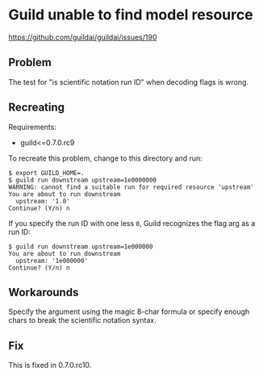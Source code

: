 # Guild unable to find model resource

https://github.com/guildai/guildai/issues/190

## Problem

The test for "is scientific notation run ID" when decoding flags is
wrong.

## Recreating

Requirements:

- guild<=0.7.0.rc9

To recreate this problem, change to this directory and run:

    $ export GUILD_HOME=.
    $ guild run downstream upstream=1e0000000
    WARNING: cannot find a suitable run for required resource 'upstream'
    You are about to run downstream
      upstream: '1.0'
    Continue? (Y/n) n

If you specify the run ID with one less `0`, Guild recognizes the flag
arg as a run ID:

    $ guild run downstream upstream=1e000000
    You are about to run downstream
      upstream: '1e000000'
    Continue? (Y/n) n

## Workarounds

Specify the argument using the magic 8-char formula or specify enough
chars to break the scientific notation syntax.

## Fix

This is fixed in 0.7.0.rc10.
